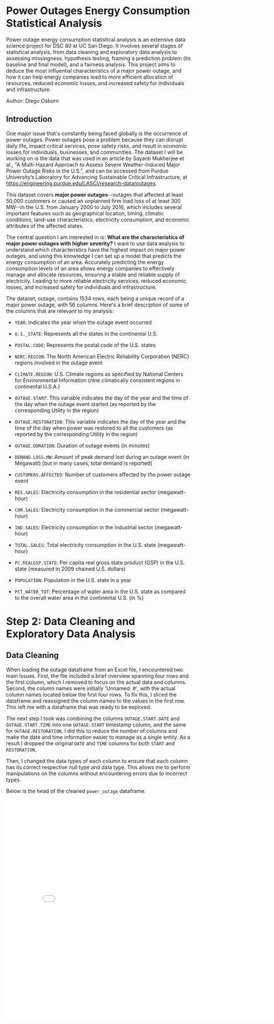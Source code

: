 # Power Outages Energy Consumption Statistical Analysis
Power outage energy consumption statistical analysis is an extensive data science project for DSC 80 at UC San Diego. It involves several stages of statistical analysis, from data cleaning and exploratory data analysis to assessing missingness, hypothesis testing, framing a prediction problem (its baseline and final model), and a fairness analysis. This project aims to deduce the most influential characteristics of a major power outage, and how it can help energy companies lead to more efficient allocation of resources, reduced economic losses, and increased safety for individuals and infrastructure.

Author: Diego Osborn

## Introduction
One major issue that's constantly being faced globally is the occurrence of power outages. Power outages pose a problem because they can disrupt daily life, impact critical services, pose safety risks, and result in economic losses for individuals, businesses, and communities. The dataset I will be working on is the data that was used in an article by Sayanti Mukherjee et al., "A Multi-Hazard Approach to Assess Severe Weather-Induced Major Power Outage Risks in the U.S.", and can be accessed from Purdue University’s Laboratory for Advancing Sustainable Critical Infrastructure, at https://engineering.purdue.edu/LASCI/research-data/outages.

This dataset covers **major power outages**--outages that affected at least 50,000 customers or caused an unplanned firm load loss of at least 300 MW--in the U.S. from January 2000 to July 2016, which includes several important features such as geographical location, timing, climatic conditions, land-use characteristics, electricity consumption, and economic attributes of the affected states.

The central question I am interested in is: **What are the characteristics of major power outages with higher severity?** I want to use data analysis to understand which characteristics have the highest impact on major power outages, and using this knowledge I can set up a model that predicts the energy consumption of an area. Accurately predicting the energy consumption levels of an area allows energy companies to effectively manage and allocate resources, ensuring a stable and reliable supply of electricity. Leading to more reliable electricity services, reduced economic losses, and increased safety for individuals and infrastructure.

The dataset, outage, contains 1534 rows, each being a unique record of a major power outage, with 56 columns. Here's a brief description of some of the columns that are relevant to my analysis:

- `YEAR`: Indicates the year when the outage event occurred

- `U.S._STATE`: Represents all the states in the continental U.S.

- `POSTAL.CODE`: Represents the postal code of the U.S. states

- `NERC.REGION`: The North American Electric Reliability Corporation (NERC) regions involved in the outage event

- `CLIMATE.REGION`: U.S. Climate regions as specified by National Centers for Environmental Information (nine climatically consistent regions in continental U.S.A.)

- `OUTAGE.START`: This variable indicates the day of the year and the time of the day when the outage event started (as reported by the corresponding Utility in the region)

- `OUTAGE.RESTORATION`: This variable indicates the day of the year and the time of the day when power was restored to all the customers (as reported by the corresponding Utility in the region)

- `OUTAGE.DURATION`: Duration of outage events (in minutes)

- `DEMAND.LOSS.MW`: Amount of peak demand lost during an outage event (in Megawatt) [but in many cases, total demand is reported]

- `CUSTOMERS.AFFECTED`: Number of customers affected by the power outage event

- `RES.SALES`: 	Electricity consumption in the residential sector (megawatt-hour)

- `COM.SALES`: 	Electricity consumption in the commercial sector (megawatt-hour)

- `IND.SALES`: Electricity consumption in the industrial sector (megawatt-hour)

- `TOTAL.SALES`: Total electricity consumption in the U.S. state (megawatt-hour)

- `PC.REALGSP.STATE`: Per capita real gross state product (GSP) in the U.S. state (measured in 2009 chained U.S. dollars)

- `POPULATION`: Population in the U.S. state in a year

- `PCT_WATER_TOT`: Percentage of water area in the U.S. state as compared to the overall water area in the continental U.S. (in %)

# Step 2: Data Cleaning and Exploratory Data Analysis
## Data Cleaning

When loading the outage dataframe from an Excel file, I encountered two main issues. First, the file included a brief overview spanning four rows and the first column, which I removed to focus on the actual data and columns. Second, the column names were initially 'Unnamed: #', with the actual column names located below the first four rows. To fix this, I sliced the dataframe and reassigned the column names to the values in the first row. This left me with a dataframe that was ready to be explored.

The next step I took was combining the columns `OUTAGE.START.DATE` and `OUTAGE.START.TIME` into one `OUTAGE.START` timestamp column, and the same for `OUTAGE.RESTORATION`. I did this to reduce the number of columns and make the date and time information easier to manage as a single entity. As a result I dropped the original `DATE` and `TIME` columns for both `START` and `RESTORATION`.

Then, I changed the data types of each column to ensure that each column has its correct respective null type and data type. This allows me to perform manipulations on the columns without encountering errors due to incorrect types.

Below is the head of the cleaned `power_outage` dataframe.



<iframe
  src="assets/total-sales-per-year.html"
  width="800"
  height="600"
  frameborder="0"
></iframe>